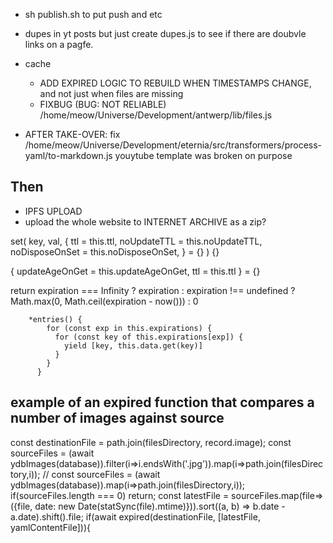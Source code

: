 - sh publish.sh to put push and etc

- dupes in yt posts but just create dupes.js to see if there are doubvle links on a pagfe.

- cache
  - ADD EXPIRED LOGIC TO REBUILD WHEN TIMESTAMPS CHANGE, and not just when files are missing
  - FIXBUG (BUG: NOT RELIABLE) /home/meow/Universe/Development/antwerp/lib/files.js
- AFTER TAKE-OVER: fix /home/meow/Universe/Development/eternia/src/transformers/process-yaml/to-markdown.js youytube template was broken on purpose

## Then
- IPFS UPLOAD
- upload the whole website to INTERNET ARCHIVE as a zip?
 


set(
  key,
  val,
  {
    ttl = this.ttl,
    noUpdateTTL = this.noUpdateTTL,
    noDisposeOnSet = this.noDisposeOnSet,
  } = {}
) {}


{ updateAgeOnGet = this.updateAgeOnGet, ttl = this.ttl } = {}


  return expiration === Infinity
        ? expiration
        : expiration !== undefined
        ? Math.max(0, Math.ceil(expiration - now()))
        : 0



        *entries() {
            for (const exp in this.expirations) {
              for (const key of this.expirations[exp]) {
                yield [key, this.data.get(key)]
              }
            }
          }










## example of an expired function that compares a number of images against source
const destinationFile = path.join(filesDirectory, record.image);
const sourceFiles = (await ydbImages(database)).filter(i=>i.endsWith('.jpg')).map(i=>path.join(filesDirectory,i));
// const sourceFiles = (await ydbImages(database)).map(i=>path.join(filesDirectory,i));
if(sourceFiles.length === 0) return;
const latestFile = sourceFiles.map(file=>({file, date: new Date(statSync(file).mtime)})).sort((a, b) => b.date - a.date).shift().file;
if(await expired(destinationFile, [latestFile, yamlContentFile])){
